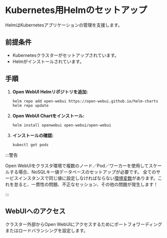 
# Kubernetes用Helmのセットアップ

HelmはKubernetesアプリケーションの管理を支援します。

## 前提条件

- Kubernetesクラスターがセットアップされています。
- Helmがインストールされています。

## 手順

1. **Open WebUI Helmリポジトリを追加:**

   ```bash
   helm repo add open-webui https://open-webui.github.io/helm-charts
   helm repo update
   ```

2. **Open WebUI Chartをインストール:**

   ```bash
   helm install openwebui open-webui/open-webui
   ```

3. **インストールの確認:**

   ```bash
   kubectl get pods
   ```

:::警告

Open WebUIをクラスタ環境で複数のノード／Pod／ワーカーを使用してスケールする場合、NoSQLキー値データベースのセットアップが必要です。
全てのサービスインスタンスで同じ値に設定しなければならない[環境変数](https://docs.openwebui.com/getting-started/env-configuration/)があります。これを怠ると、一貫性の問題、不正なセッション、その他の問題が発生します！

:::

## WebUIへのアクセス

クラスター外部からOpen WebUIにアクセスするためにポートフォワーディングまたはロードバランシングを設定します。
